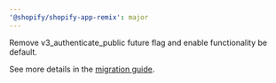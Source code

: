 ```yaml
---
'@shopify/shopify-app-remix': major
---
```


Remove v3_authenticate_public future flag and enable functionality be default.

See more details in the [migration guide](./docs/MIGRATION_V3.md).
